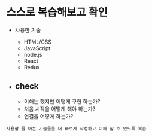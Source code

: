 # 스스로 복습해보고 확인

* 사용한 기술
  - HTML/CSS
  - JavaScript
  - node.js
  - React
  - Redux

* ## check
  - 이해는 했지만 어떻게 구현 하는가?
  - 처음 시작을 어떻게 해야 하는가?
  - 연결을 어떻게 하는가?

 ` 사용할 줄 아는 기술들을 더 빠르게 작성하고 이해 할 수 있도록 복습 `
